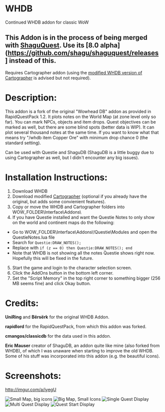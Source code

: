 # WHDB
Continued WHDB addon for classic WoW

## This Addon is in the process of being merged with [ShaguQuest](https://github.com/shagu/shaguquest). Use its [8.0 alpha](https://github.com/shagu/shaguquest/releases] instead of this.

Requires Cartographer addon (using the [modified WHDB version of Cartographer](https://github.com/Muehe/Cartographer) is advised but not required).

# Description:

This addon is a fork of the original "Wowhead DB" addon as provided in RapidQuestPack 1.2. It plots notes on the World Map (at zone level only so far). You can mark NPCs, objects and item drops. Quest objectives can be marked as well, but there are some blind spots (better data is WIP). It can plot several thousand notes at the same time. If you want to know what that means try "/whdb item Copper Ore" with minimum drop chance 0 (the standard setting).

Can be used with Questie and ShaguDB (ShaguDB is a little buggy due to using Cartographer as well, but I didn't encounter any big issues).

# Installation Instructions:

 1. Download WHDB
 2. Download modified [Cartographer](https://github.com/Muehe/Cartographer) (optional if you already have the original, but adds some convienient features).
 3. Copy or move the WHDB and Cartographer folders into WOW_FOLDER\Interface\Addons\
 4. If you have Questie installed and want the Questie Notes to only show on the world and continent maps do the following:
  * Go to WOW_FOLDER\Interface\Addons\\!Questie\Modules and open the QuestieNotes.lua file
  * Search for ```Questie:DRAW_NOTES();```
  * Replace with ```if (z == 0) then Questie:DRAW_NOTES(); end```
  * Note that WHDB is not showing all the notes Questie shows right now. Hopefully this will be fixed in the future.
 5. Start the game and login to the character selection screen.
 6. Click the AddOns button in the bottom left corner.
 7. Set the "Script Memory" in the top right corner to something bigger (256 MB seems fine) and click Okay button.

# Credits:

**UniRing** and **Bërsërk** for the original WHDB Addon.

**rapidlord** for the RapidQuestPack, from which this addon was forked.

**cmangos/classicdb** for the data used in this addon.

**Eric Mauser** creator of ShaguDB, an addon quite like mine (also forked from WHDB), of which I was unaware when starting to improve the old WHDB. Some of his stuff was incorporated into this addon (e.g. the beautiful icons).

# Screenshots:
http://imgur.com/a/iyegU

<img src="http://i.imgur.com/AG29iuy.jpg" alt="Small Map, big icons"/>

<img src="http://i.imgur.com/bXdSXw2.jpg" alt="Big Map, Small Icons"/>

<img src="http://i.imgur.com/j8kSAXf.jpg" alt="Single Quest Display"/>

<img src="http://i.imgur.com/K8qGT76.jpg" alt="Multi Quest Display"/>

<img src="http://i.imgur.com/yXPQZas.jpg" alt="Quest Start Display"/>
